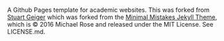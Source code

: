 A Github Pages template for academic websites. This was forked from [Stuart Geiger](https://github.com/staeiou) which was forked from the [Minimal Mistakes Jekyll Theme](https://mmistakes.github.io/minimal-mistakes/), which is © 2016 Michael Rose and released under the MIT License. See LICENSE.md.
